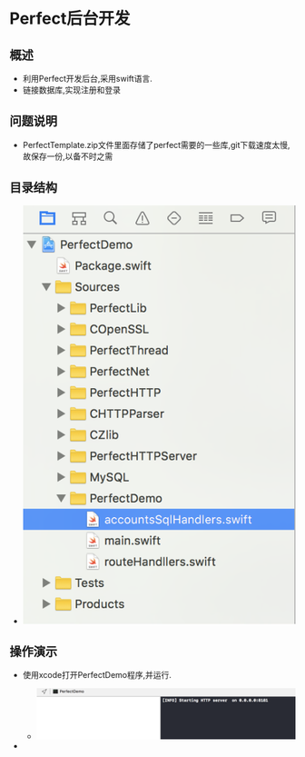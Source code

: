 # Perfect后台开发

## 概述

* 利用Perfect开发后台,采用swift语言.
* 链接数据库,实现注册和登录


## 问题说明
* PerfectTemplate.zip文件里面存储了perfect需要的一些库,git下载速度太慢,故保存一份,以备不时之需

## 目录结构
* ![目录结构](https://github.com/chenchenhui/PerfectDemo/blob/master/resources/1.png)

## 操作演示

* 使用xcode打开PerfectDemo程序,并运行.
     * ![目录结构](https://github.com/chenchenhui/PerfectDemo/blob/master/resources/2.png)

*


